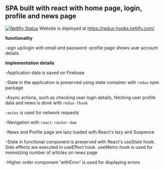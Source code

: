 ## SPA built with react with home page, login, profile and news page

[![Netlify Status](https://api.netlify.com/api/v1/badges/0b9a811d-2c75-4ed6-902e-a368bee1452b/deploy-status)](https://app.netlify.com/sites/redux-hooks/deploys)
Website is deployed at https://redux-hooks.netlify.com/

**functionality**

-sign up/login with email and password
-profile page shows user account details

**implementation details**

-Application data is saved on Firebase

-State in the application is preserved using state container with `redux` npm package

-Async actions, such as checking user login details, fetching user profile data and news is done with `redux-thunk`

-`axios` is used for network requests

-Navigation with `react-router-dom`

-News and Profile page are lazy loaded with React's lazy and Suspence

-State in functional component is preserved with React's useState hook. Side effects are executed in useEffect hook. useMemo hook is used for memoizing number of articles on news page

-Higher order component 'withError' is used for displaying errors
